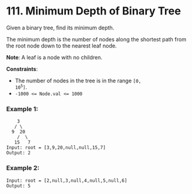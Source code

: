 # 111. Minimum Depth of Binary Tree

Given a binary tree, find its minimum depth.

The minimum depth is the number of nodes along the shortest path from the root node down to the nearest leaf node.

**Note**: A leaf is a node with no children.

**Constraints**:
- The number of nodes in the tree is in the range <code>[0, 10<sup>5</sup>]</code>.
- `-1000 <= Node.val <= 1000`

### Example 1:
```
    3
   / \
  9  20
    /  \
   15   7
Input: root = [3,9,20,null,null,15,7]
Output: 2
```

### Example 2:
```
Input: root = [2,null,3,null,4,null,5,null,6]
Output: 5
```
